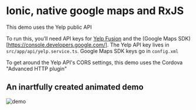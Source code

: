 # Ionic, native google maps and RxJS

This demo uses the Yelp public API

To run this, you'll need API keys for [Yelp Fusion](https://www.yelp.com/developers/documentation/v3/get_started) and the (Google Maps SDK)[https://console.developers.google.com/]. The Yelp API key lives in `src/app/api/yelp.service.ts`. Google Maps SDK keys go in `config.xml`

To get around the Yelp API's CORS settings, this demo uses the Cordova "Advanced HTTP plugin"


## An inartfully created animated demo

![demo](yelper-demo.gif)
